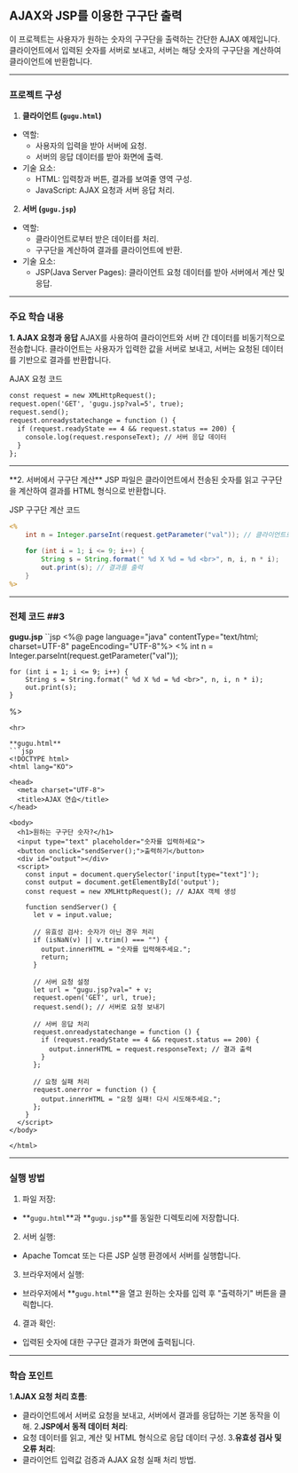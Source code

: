 ## AJAX와 JSP를 이용한 구구단 출력 ##
이 프로젝트는 사용자가 원하는 숫자의 구구단을 출력하는 간단한 AJAX 예제입니다. 클라이언트에서 입력된 숫자를 서버로 보내고, 서버는 해당 숫자의 구구단을 계산하여 클라이언트에 반환합니다.

<hr>

### 프로젝트 구성 ###
1. **클라이언트 (`gugu.html`)**
- 역할:
  - 사용자의 입력을 받아 서버에 요청.
  - 서버의 응답 데이터를 받아 화면에 출력.
- 기술 요소:
  - HTML: 입력창과 버튼, 결과를 보여줄 영역 구성.
  - JavaScript: AJAX 요청과 서버 응답 처리.
2. **서버 (`gugu.jsp`)**
- 역할:
  - 클라이언트로부터 받은 데이터를 처리.
  - 구구단을 계산하여 결과를 클라이언트에 반환.
- 기술 요소:
  - JSP(Java Server Pages): 클라이언트 요청 데이터를 받아 서버에서 계산 및 응답.

<hr>


### 주요 학습 내용 ###
**1. AJAX 요청과 응답**
AJAX를 사용하여 클라이언트와 서버 간 데이터를 비동기적으로 전송합니다. 클라이언트는 사용자가 입력한 값을 서버로 보내고, 서버는 요청된 데이터를 기반으로 결과를 반환합니다.

AJAX 요청 코드
```jsp
const request = new XMLHttpRequest();
request.open('GET', 'gugu.jsp?val=5', true);
request.send();
request.onreadystatechange = function () {
  if (request.readyState == 4 && request.status == 200) {
    console.log(request.responseText); // 서버 응답 데이터
  }
};
```
<hr>
**2. 서버에서 구구단 계산**
JSP 파일은 클라이언트에서 전송된 숫자를 읽고 구구단을 계산하여 결과를 HTML 형식으로 반환합니다.

JSP 구구단 계산 코드
```jsp
<%
    int n = Integer.parseInt(request.getParameter("val")); // 클라이언트로부터 받은 값

    for (int i = 1; i <= 9; i++) {
        String s = String.format(" %d X %d = %d <br>", n, i, n * i);
        out.print(s); // 결과를 출력
    }
%>
```
<hr>

### 전체 코드 ##3
**gugu.jsp**
``jsp
<%@ page language="java" contentType="text/html; charset=UTF-8"
    pageEncoding="UTF-8"%>
<%
    int n = Integer.parseInt(request.getParameter("val"));

    for (int i = 1; i <= 9; i++) {
        String s = String.format(" %d X %d = %d <br>", n, i, n * i);
        out.print(s);
    }
%>
```
<hr>

**gugu.html**
```jsp
<!DOCTYPE html>
<html lang="KO">

<head>
  <meta charset="UTF-8">
  <title>AJAX 연습</title>
</head>

<body>
  <h1>원하는 구구단 숫자?</h1>
  <input type="text" placeholder="숫자를 입력하세요">
  <button onclick="sendServer();">출력하기</button>
  <div id="output"></div>
  <script>
    const input = document.querySelector('input[type="text"]');
    const output = document.getElementById('output');
    const request = new XMLHttpRequest(); // AJAX 객체 생성

    function sendServer() {
      let v = input.value;

      // 유효성 검사: 숫자가 아닌 경우 처리
      if (isNaN(v) || v.trim() === "") {
        output.innerHTML = "숫자를 입력해주세요.";
        return;
      }

      // 서버 요청 설정
      let url = "gugu.jsp?val=" + v;
      request.open('GET', url, true);
      request.send(); // 서버로 요청 보내기

      // 서버 응답 처리
      request.onreadystatechange = function () {
        if (request.readyState == 4 && request.status == 200) {
          output.innerHTML = request.responseText; // 결과 출력
        }
      };

      // 요청 실패 처리
      request.onerror = function () {
        output.innerHTML = "요청 실패! 다시 시도해주세요.";
      };
    }
  </script>
</body>

</html>
```
<hr>

### 실행 방법 ###
1. 파일 저장:
  - **`gugu.html`**과 **`gugu.jsp`**를 동일한 디렉토리에 저장합니다.
2. 서버 실행:
  - Apache Tomcat 또는 다른 JSP 실행 환경에서 서버를 실행합니다.
3. 브라우저에서 실행:
  - 브라우저에서 **`gugu.html`**을 열고 원하는 숫자를 입력 후 "출력하기" 버튼을 클릭합니다.
4. 결과 확인:
  - 입력된 숫자에 대한 구구단 결과가 화면에 출력됩니다.

<hr>

### 학습 포인트 ###
1.**AJAX 요청 처리 흐름**:
  - 클라이언트에서 서버로 요청을 보내고, 서버에서 결과를 응답하는 기본 동작을 이해.
2.**JSP에서 동적 데이터 처리**:
  - 요청 데이터를 읽고, 계산 및 HTML 형식으로 응답 데이터 구성.
3.**유효성 검사 및 오류 처리**:
  - 클라이언트 입력값 검증과 AJAX 요청 실패 처리 방법.


